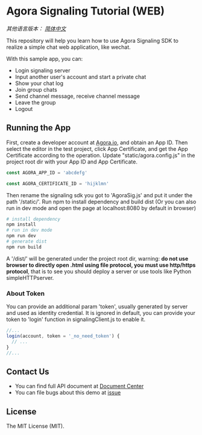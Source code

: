 # Agora Signaling Tutorial (WEB)

*其他语言版本： [简体中文](README.CN.md)*

This repository will help you learn how to use Agora Signaling SDK to realize a simple chat web application, like wechat.

With this sample app, you can:

- Login signaling server
- Input another user's account and start a private chat
- Show your chat log
- Join group chats
- Send channel message, receive channel message
- Leave the group
- Logout

## Running the App
First, create a developer account at [Agora.io](https://dashboard.agora.io/signin/), and obtain an App ID.
Then select the editor in the test project, click App Certificate, and get the App Certificate according to the operation.
Update "static/agora.config.js" in the project root dir with your App ID and App Certificate.

``` javascript
const AGORA_APP_ID = 'abcdefg'

const AGORA_CERTIFICATE_ID = 'hijklmn'
```

Then rename the signaling sdk you got to 'AgoraSig.js' and put it under the path '/static/'. Run npm to install dependency and build dist (Or you can also run in dev mode and open the page at localhost:8080 by default in browser)

``` bash
# install dependency
npm install
# run in dev mode
npm run dev
# generate dist
npm run build
```

A '/dist/' will be generated under the project root dir, warning: **do not use browser to directly open .html using file protocol, you must use http/https protocol**, that is to see you should deploy a server or use tools like Python simpleHTTPserver.

### About Token
You can provide an additional param 'token', usually generated by server and used as identity credential. It is ignored in default, you can provide your token to 'login' function in signalingClient.js to enable it.

``` javascript
//... 
login(account, token = '_no_need_token') {
  // ...
}
//... 
```

## Contact Us
- You can find full API document at [Document Center](https://docs.agora.io/en/)
- You can file bugs about this demo at [issue](https://github.com/AgoraIO/Signaling/issues)

## License
The MIT License (MIT).